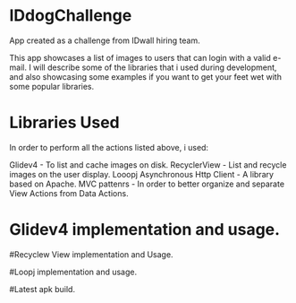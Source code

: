# IDdogChallenge
App created as a challenge from IDwall hiring team. 


This app showcases a list of images to users that can login with a valid e-mail. I will describe some of the libraries that i used
during development, and also showcasing some examples if you want to get your feet wet with some popular libraries. 


# Libraries Used 

In order to perform all the actions listed above, i used:

Glidev4 - To list and cache images on disk. 
RecyclerView - List and recycle images on the user display.
Looopj Asynchronous Http Client - A library based on Apache. 
MVC pattenrs - In order to better organize and separate View Actions from Data Actions.


# Glidev4 implementation and usage. 




#Recyclew View implementation and Usage. 



#Loopj implementation and usage. 



#Latest apk build. 


